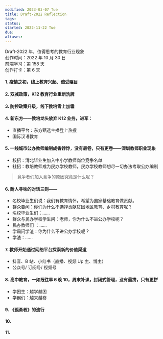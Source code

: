 ```yaml
---
modified: 2023-03-07 Tue
title: Draft-2022 Reflection
tags: 
status: 
started: 2022-11-22 Tue
due: 
aliases: 
---
```

Draft-2022 年，值得思考的教育行业现象  
创作时间：2022 年 10 月 30 日  
前端学习：第 158 天  
创作打卡：第 6 天
#### 1. 疫情之初，线上教育兴起、倍受瞩目
#### 2. 双减政策，K12 教育行业重新洗牌
#### 3. 防控政策升级，线下教培雪上加霜
#### 4. 新东方——教培龙头放弃 K12 业务，进军：
- 直播平台：东方甄选主播登上热搜
- 国际汉语教育
#### 5. 一线城市公办教师编制成香饽饽，没有最卷，只有更卷——深圳教师职业现象
- 校招：清北毕业生加入中小学教师岗位竞争名单
- 社招：教培教师成为民办学校教师，民办学校教师想尽一切办法考取公办编制

> 竞争者们加入竞争的原因究竟是什么呢？

#### 6. 耐人寻味的对话三则——
- 名校毕业生们说：我们有教育情怀，希望为国家基础教育做贡献。
- 群众要问：你们为什么不选择贡献贫困地区教育、乡村教育呢？
- 名校毕业生们：……
- 群众与民办学校学生问：老师，你为什么不进公办学校呢？
- 民办教师们 ：……
- 学霸问学渣：你为什么不进公办学校呢？
- 学渣：……
#### 7. 教师开始通过网络平台探索新的价值渠道
- 抖音、B 站、小红书（直播、视频 Up 主、博主）
- 公众号/ 订阅号/ 视频号
#### 8. 高中教育，一如既往早 6 晚 10，周末补课，封闭式管理，没有最拼，只有更拼
- 学困生：越学越困
- 学霸们：越来越卷
#### 9. 《孤勇者》的流行
#### 10. 
#### 11. 

